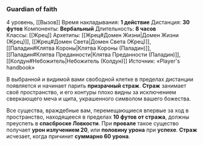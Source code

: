 ### Guardian of faith

4 уровень, [[Вызов]]
Время накладывания: **1 действие**
Дистанция: **30 футов**
Компоненты: **Вербальный**
Длительность: **8 часов**
Классы: [[Жрец]]
Архетипы: [[Жрец#Домен Жизни|Домен Жизни (Жрец)]], [[Жрец#Домен Света|Домен Света (Жрец)]], [[Паладин#Клятва Короны|Клятва Короны (Паладин)]], [[Паладин#Клятва Преданности|Клятва Преданности (Паладин)]], [[Колдун#Небожитель|Небожитель (Колдун)]]
Источник: «Player's handbook»

В выбранной и видимой вами свободной клетке в пределах дистанции появляется и начинает парить **призрачный страж**. **Страж** занимает своё пространство, и его контуры плохо видны за исключением сверкающего меча и щита, украшенного символом вашего божества.

Все существа, враждебные вам, перемещающиеся впервые за ход в пространство, находящееся в пределах **10 футов от стража**, должны преуспеть в **спасброске Ловкости**. При **провале** такое существо получает **урон излучением 20**, или **половину урона** при **успехе**. **Страж** исчезает, когда причинит **суммарно 60 урона**.